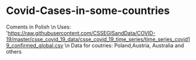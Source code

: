 # Covid-Cases-in-some-countries
Coments in Polish \n
Uses: 'https://raw.githubusercontent.com/CSSEGISandData/COVID-19/master/csse_covid_19_data/csse_covid_19_time_series/time_series_covid19_confirmed_global.csv \n
Data for coutries: Poland,Austria, Australia and others
